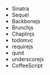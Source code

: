 * Sinatra
* Sequel
* Backbonejs
* Brunchjs
* Chaplinjs
* todomvc
* requirejs
* qunit
* underscorejs
* CoffeeScript

